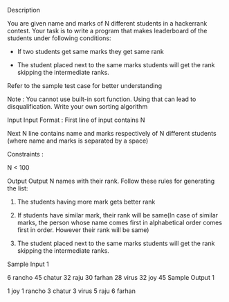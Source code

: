 Description

You are given name and marks of N different students in a hackerrank contest. Your task is to write a program that makes leaderboard of the students under following conditions:

- If two students get same marks they get same rank

- The student placed next to the same marks students will get the rank skipping the intermediate ranks.

Refer to the sample test case for better understanding

Note : You cannot use built-in sort function. Using that can lead to disqualification. Write your own sorting algorithm


Input
Input Format :
First line of input contains N

Next N line contains name and marks respectively of N different students (where name and marks is separated by a space)



Constraints :

N < 100


Output
Output N names with their rank. Follow these rules for generating the list:

1. The students having more mark gets better rank

2. If students have similar mark, their rank will be same(In case of similar marks, the person whose name comes first in alphabetical order comes first in order. However their rank will be same)

3. The student placed next to the same marks students will get the rank skipping the intermediate ranks.


Sample Input 1 

6
rancho 45
chatur 32
raju 30
farhan 28
virus 32
joy 45
Sample Output 1

1 joy
1 rancho
3 chatur
3 virus
5 raju
6 farhan